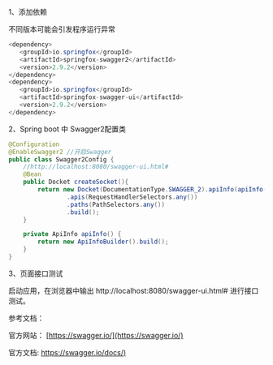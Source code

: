 1、添加依赖

不同版本可能会引发程序运行异常

```java
<dependency>
   <groupId>io.springfox</groupId>
   <artifactId>springfox-swagger2</artifactId>
   <version>2.9.2</version>
</dependency>
<dependency>
   <groupId>io.springfox</groupId>
   <artifactId>springfox-swagger-ui</artifactId>
   <version>2.9.2</version>
</dependency>
```

2、Spring boot 中 Swagger2配置类

```java
@Configuration
@EnableSwagger2 //开启Swagger
public class Swagger2Config {
    //http://localhost:8080/swagger-ui.html#
    @Bean
    public Docket createSocket(){
        return new Docket(DocumentationType.SWAGGER_2).apiInfo(apiInfo()).select()
                .apis(RequestHandlerSelectors.any())
                .paths(PathSelectors.any())
                .build();
    }

    private ApiInfo apiInfo() {
        return new ApiInfoBuilder().build();
    }
}
```

3、页面接口测试

启动应用，在浏览器中输出 http://localhost:8080/swagger-ui.html# 进行接口测试。

参考文档：

官方网站： [https://swagger.io/](https://swagger.io/)

官方文档:	[https://swagger.io/docs/)](https://swagger.io/docs/)

